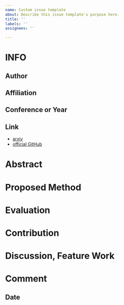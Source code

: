 ```yaml
---
name: Custom issue template
about: Describe this issue template's purpose here.
title: ''
labels: ''
assignees: ''

---
```


# INFO

## Author

## Affiliation

## Conference or Year

## Link
- [arxiv]()
- [official GitHub]()

# Abstract

# Proposed Method

# Evaluation

# Contribution

# Discussion, Feature Work

# Comment

## Date
